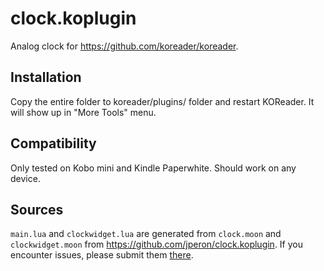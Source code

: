# clock.koplugin
Analog clock for https://github.com/koreader/koreader.

## Installation

Copy the entire folder to koreader/plugins/ folder and restart KOReader. It will show up in "More Tools" menu.

## Compatibility

Only tested on Kobo mini and Kindle Paperwhite. Should work on any device.

## Sources

`main.lua` and `clockwidget.lua` are generated from `clock.moon` and `clockwidget.moon` from https://github.com/jperon/clock.koplugin.
If you encounter issues, please submit them [there](https://github.com/jperon/clock.koplugin/issues).
